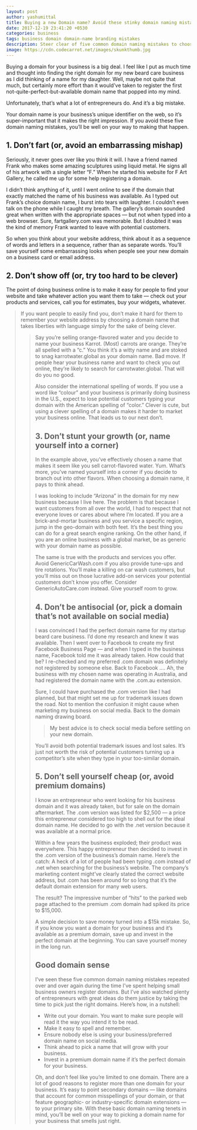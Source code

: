 ```yaml
---
layout: post
author: yashumittal
title: Buying a new Domain name? Avoid these stinky domain naming mistakes
date: 2017-12-19 23:41:20 +0530
categories: business
tags: business domain domain-name branding mistakes
description: Steer clear of five common domain naming mistakes to choose a website address for your business that does justice to your brand.
image: https://cdn.codecarrot.net/images/skunkthumb.jpg
---
```


Buying a domain for your business is a big deal. I feel like I put as much time and thought into finding the right domain for my new beard care business as I did thinking of a name for my daughter. Well, maybe not quite that much, but certainly more effort than it would’ve taken to register the first not-quite-perfect-but-available domain name that popped into my mind.

Unfortunately, that’s what a lot of entrepreneurs do. And it’s a big mistake.

Your domain name is your business’s unique identifier on the web, so it’s super-important that it makes the right impression. If you avoid these five domain naming mistakes, you’ll be well on your way to making that happen.

## 1. Don’t fart (or, avoid an embarrassing mishap)

Seriously, it never goes over like you think it will. I have a friend named Frank who makes some amazing sculptures using liquid metal. He signs all of his artwork with a single letter “F.” When he started his website for F Art Gallery, he called me up for some help registering a domain.

I didn’t think anything of it, until I went online to see if the domain that exactly matched the name of his business was available. As I typed out Frank’s choice domain name, I burst into tears with laughter. I couldn’t even talk on the phone while I caught my breath. The gallery’s domain sounded great when written with the appropriate spaces — but not when typed into a web browser. Sure, fartgallery.com was memorable. But I doubted it was the kind of memory Frank wanted to leave with potential customers.

So when you think about your website address, think about it as a sequence of words and letters in a sequence, rather than as separate words. You’ll save yourself some embarrassing looks when people see your new domain on a business card or email address.

## 2. Don’t show off (or, try too hard to be clever)

The point of doing business online is to make it easy for people to find your website and take whatever action you want them to take — check out your products and services, call you for estimates, buy your widgets, whatever.

<blockquote>
If you want people to easily find you, don’t make it hard for them to remember your website address by choosing a domain name that takes liberties with language simply for the sake of being clever.
<blockquote>

Say you’re selling orange-flavored water and you decide to name your business Karrot. (Most) carrots are orange. They’re all spelled with a “c.” You think it’s a witty name and are stoked to snag karrotwater.global as your domain name. Bad move. If people hear your business name and want to check you out online, they’re likely to search for carrotwater.global. That will do you no good.

Also consider the international spelling of words. If you use a word like “colour” and your business is primarily doing business in the U.S., expect to lose potential customers typing your domain with the American spelling of “color.” Clever is cute, but using a clever spelling of a domain makes it harder to market your business online. That leads us to our next don’t.

## 3. Don’t stunt your growth (or, name yourself into a corner)

In the example above, you’ve effectively chosen a name that makes it seem like you sell carrot-flavored water. Yum. What’s more, you’ve named yourself into a corner if you decide to branch out into other flavors. When choosing a domain name, it pays to think ahead.

I was looking to include “Arizona” in the domain for my new business because I live here. The problem is that because I want customers from all over the world, I had to respect that not everyone loves or cares about where I’m located. If you are a brick-and-mortar business and you service a specific region, jump in the geo-domain with both feet. It’s the best thing you can do for a great search engine ranking. On the other hand, if you are an online business with a global market, be as generic with your domain name as possible.

The same is true with the products and services you offer. Avoid GenericCarWash.com if you also provide tune-ups and tire rotations. You’ll make a killing on car wash customers, but you’ll miss out on those lucrative add-on services your potential customers don’t know you offer. Consider GenericAutoCare.com instead. Give yourself room to grow.

## 4. Don’t be antisocial (or, pick a domain that’s not available on social media)

I was convinced I had the perfect domain name for my startup beard care business. I’d done my research and knew it was available. Then I went over to Facebook to create my first Facebook Business Page — and when I typed in the business name, Facebook told me it was already taken. How could that be? I re-checked and my preferred .com domain was definitely not registered by someone else. Back to Facebook …. Ah, the business with my chosen name was operating in Australia, and had registered the domain name with the .com.au extension.

Sure, I could have purchased the .com version like I had planned, but that might set me up for trademark issues down the road. Not to mention the confusion it might cause when marketing my business on social media. Back to the domain naming drawing board.

<blockquote>
My best advice is to check social media before settling on your new domain.
</blockquote>

You’ll avoid both potential trademark issues and lost sales. It’s just not worth the risk of potential customers turning up a competitor’s site when they type in your too-similar domain.

## 5. Don’t sell yourself cheap (or, avoid premium domains)

I know an entrepreneur who went looking for his business domain and it was already taken, but for sale on the domain aftermarket. The .com version was listed for $2,500 — a price this entrepreneur considered too high to shell out for the ideal domain name. He decided to go with the .net version because it was available at a normal price.

Within a few years the business exploded; their product was everywhere. This happy entrepreneur then decided to invest in the .com version of the business’s domain name. Here’s the catch: A heck of a lot of people had been typing .com instead of .net when searching for the business’s website. The company’s marketing content might’ve clearly stated the correct website address, but .com has been around for so long that it’s the default domain extension for many web users.

The result? The impressive number of “hits” to the parked web page attached to the premium .com domain had spiked its price to $15,000.

A simple decision to save money turned into a $15k mistake. So, if you know you want a domain for your business and it’s available as a premium domain, save up and invest in the perfect domain at the beginning. You can save yourself money in the long run.

## Good domain sense

I’ve seen these five common domain naming mistakes repeated over and over again during the time I’ve spent helping small business owners register domains. But I’ve also watched plenty of entrepreneurs with great ideas do them justice by taking the time to pick just the right domains. Here’s how, in a nutshell:

* Write out your domain. You want to make sure people will read it the way you intend it to be read.
* Make it easy to spell and remember.
* Ensure nobody else is using your business/preferred domain name on social media.
* Think ahead to pick a name that will grow with your business.
* Invest in a premium domain name if it’s the perfect domain for your business.

Oh, and don’t feel like you’re limited to one domain. There are a lot of good reasons to register more than one domain for your business. It’s easy to point secondary domains  — like domains that account for common misspellings of your domain, or that feature geographic- or industry-specific domain extensions — to your primary site. With these basic domain naming tenets in mind, you’ll be well on your way to picking a domain name for your business that smells just right.
